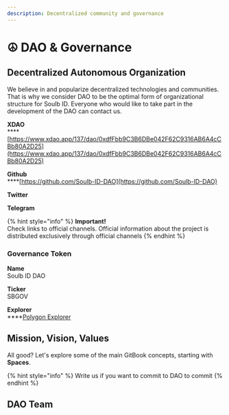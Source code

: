```yaml
---
description: Decentralized community and governance
---
```


# ☮ DAO & Governance

## Decentralized Autonomous Organization

We believe in and popularize decentralized technologies and communities. That is why we consider  DAO to be the optimal form of organizational structure for Soulb ID. Everyone who would like to take part in the development of the DAO can contact us.

**XDAO**\
****[https://www.xdao.app/137/dao/0xdfFbb9C3B6DBe042F62C9316AB6A4cCBb80A2D25](https://www.xdao.app/137/dao/0xdfFbb9C3B6DBe042F62C9316AB6A4cCBb80A2D25)

**Github**\
****[https://github.com/Soulb-ID-DAO](https://github.com/Soulb-ID-DAO)

**Twitter**

**Telegram**

{% hint style="info" %}
**Important!** \
Check links to official channels. Official information about the project is distributed exclusively through official channels
{% endhint %}

### Governance Token

**Name**\
Soulb ID DAO

**Ticker**\
SBGOV

**Explorer**\
****[Polygon Explorer](https://polygonscan.com/token/0xdffbb9c3b6dbe042f62c9316ab6a4ccbb80a2d25)

## Mission, Vision, Values

All good? Let's explore some of the main GitBook concepts, starting with **Spaces**.

{% hint style="info" %}
Write us if you want to commit to DAO to commit
{% endhint %}

## DAO Team
